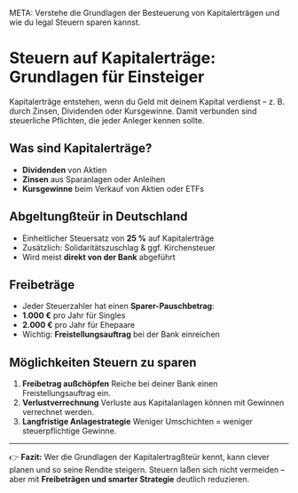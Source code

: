 META: Verstehe die Grundlagen der Besteuerung von Kapitalerträgen und wie du legal Steuern sparen kannst.

# Steuern auf Kapitalerträge: Grundlagen für Einsteiger

Kapitalerträge entstehen, wenn du Geld mit deinem Kapital verdienst – z. B. durch Zinsen, Dividenden oder Kursgewinne. Damit verbunden sind steuerliche Pflichten, die jeder Anleger kennen sollte.

## Was sind Kapitalerträge?
- **Dividenden** von Aktien 
- **Zinsen** aus Sparanlagen oder Anleihen 
- **Kursgewinne** beim Verkauf von Aktien oder ETFs 

## Abgeltungßteür in Deutschland
- Einheitlicher Steuersatz von **25 %** auf Kapitalerträge 
- Zusätzlich: Solidaritätszuschlag & ggf. Kirchensteuer 
- Wird meist **direkt von der Bank** abgeführt 

## Freibeträge
- Jeder Steuerzahler hat einen **Sparer-Pauschbetrag**: 
 - **1.000 €** pro Jahr für Singles 
 - **2.000 €** pro Jahr für Ehepaare 
- Wichtig: **Freistellungsauftrag** bei der Bank einreichen 

## Möglichkeiten Steuern zu sparen
1. **Freibetrag außchöpfen** 
 Reiche bei deiner Bank einen Freistellungsauftrag ein. 
2. **Verlustverrechnung** 
 Verluste aus Kapitalanlagen können mit Gewinnen verrechnet werden. 
3. **Langfristige Anlagestrategie** 
 Weniger Umschichten = weniger steuerpflichtige Gewinne. 

---

👉 **Fazit:** 
Wer die Grundlagen der Kapitalertragßteür kennt, kann clever planen und so seine Rendite steigern. 
Steuern laßen sich nicht vermeiden – aber mit **Freibeträgen und smarter Strategie** deutlich reduzieren.
